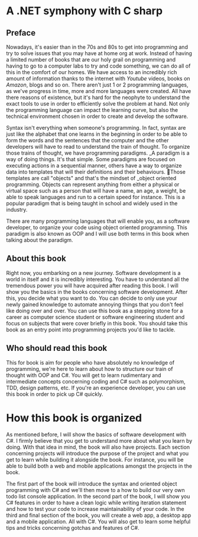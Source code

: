 # A .NET symphony with C sharp

## Preface

Nowadays, it's easier than in the 70s and 80s to get into programming and try to solve issues that you may have at home org at work. Instead of having a limited number of books that are our holy grail on programming and having to go to a computer labs to try and code something, we can do all of this in the comfort of our homes. We have access to an incredibly rich amount of information thanks to the internet with _Youtube_ videos, books on _Amazon_, blogs and so on. There aren't just 1 or 2 programming languages, as we've progress in time, more and more languages were created. All have there reasons of existence, but it's hard for the neophyte to understand the exact tools to use in order to efficiently solve the problem at hand. Not only the programming language can impact the learning curve, but also the technical environment chosen in order to create and develop the software.

Syntax isn't everything when someone's programming. In fact, syntax are just like the alphabet that one learns in the beginning in order to be able to form the words and the sentences that the computer and the other developers will have to read to understand the train of thought. To organize those trains of thought, we have programming paradigms. \_A paradigm is a way of doing things. It's that simple. Some paradigms are focused on executing actions in a sequential manner, others have a way to organize data into templates that will their definitions and their behaviours. Those templates are call "objects" and that's the mindset of \_object oriented programming. Objects can represent anything from either a physical or virtual space such as a person that will have a name, an age, a weight, be able to speak languages and run to a certain speed for instance. This is a popular paradigm that is being taught in school and widely used in the industry.

There are many programming languages that will enable you, as a software developer, to organize your code using object oriented programming. This paradigm is also known as OOP and I will use both terms in this book when talking about the paradigm.

## About this book

Right now, you embarking on a new journey. Software development is a world in itself and it is incredibly interesting. You have to understand all the tremendous power you will have acquired after reading this book. I will show you the basics in the books concerning software development. After this, you decide what you want to do. You can decide to only use your newly gained knowledge to automate annoying things that you don't feel like doing over and over. You can use this book as a stepping stone for a career as computer science student or software engineering student and focus on subjects that were cover briefly in this book. You should take this book as an entry point into programming projects you'd like to tackle.

## Who should read this book

This for book is aim for people who have absolutely no knowledge of programming, we're here to learn about how to structure our train of thought with OOP and C\#. You will get to learn rudimentary and intermediate concepts concerning coding and C\# such as polymorphism, TDD, design patterns, etc. If you're an experience developer, you can use this book in order to pick up C\# quickly.

# How this book is organized

As mentioned before, I will show the basics of software development with C\#. I firmly believe that you get to understand more about what you learn by doing. With that idea in mind, the book will also have projects. Each section concerning projects will introduce the purpose of the project and what you get to learn while building it alongside the book. For instance, you will be able to build both a web and mobile applications amongst the projects in the book.

The first part of the book will introduce the syntax and oriented object programming with C\# and we'll then move to a how to build our very own todo list console application. In the second part of the book, I will show you C\# features in order to have a clean logic while writing iteration statement and how to test your code to increase maintainability of your code. In the third and final section of the book, you will create a web app, a desktop app and a mobile application. All with C\#. You will also get to learn some helpful tips and tricks concerning gotchas and features of C\#.



